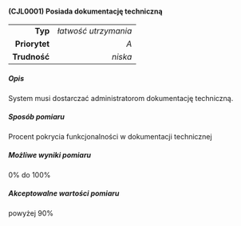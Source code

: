 #### (CJL0001) Posiada dokumentację techniczną

|               |                      |
| ------------: |---------------------:|
|       **Typ** | *łatwość utrzymania* |
| **Priorytet** |                  *A* |
|  **Trudność** |              *niska* |


##### Opis
System musi dostarczać administratorom dokumentację techniczną.

##### Sposób pomiaru
Procent pokrycia funkcjonalności w dokumentacji technicznej

##### Możliwe wyniki pomiaru

0% do 100%

##### Akceptowalne wartości pomiaru

powyżej 90%